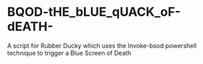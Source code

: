 # BQOD-tHE_bLUE_qUACK_oF-dEATH-
A script for Rubber Ducky which uses the Invoke-bsod powershell technique to trigger a Blue Screen of Death
